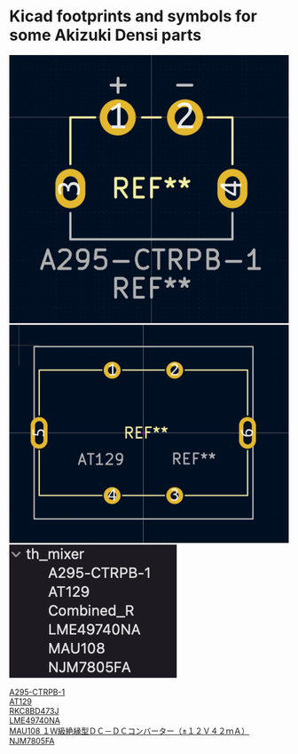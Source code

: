 # Kicad footprints and symbols for  some Akizuki Densi parts

![](img/type-c.png)  
![](img/at129.png)  
![](img/symbols.png)  
  
[A295-CTRPB-1](https://akizukidenshi.com/catalog/g/gC-16895/)  
[AT129](https://akizukidenshi.com/catalog/g/gP-14522/)  
[RKC8BD473J](https://akizukidenshi.com/catalog/g/gR-13726/)  
[LME49740NA](https://akizukidenshi.com/catalog/g/gI-03685/)  
[MAU108 １Ｗ級絶縁型ＤＣ－ＤＣコンバーター（±１２Ｖ４２ｍＡ）](https://akizukidenshi.com/catalog/g/gM-04134/)  
[NJM7805FA](https://akizukidenshi.com/catalog/g/gI-08678/)  
